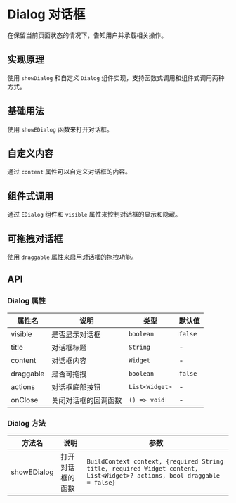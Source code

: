 # Dialog 对话框

在保留当前页面状态的情况下，告知用户并承载相关操作。

## 实现原理

使用 `showDialog` 和自定义 `Dialog` 组件实现，支持函数式调用和组件式调用两种方式。

## 基础用法

使用 `showEDialog` 函数来打开对话框。

<CodeView
  codeUrl="dialog_page/dialog_basic.dart"
  reviewUrl="dialog/basic"
  height="300px"
/>

## 自定义内容

通过 `content` 属性可以自定义对话框的内容。

<CodeView
  codeUrl="dialog_page/dialog_custom_content.dart"
  reviewUrl="dialog/custom-content"
  height="300px"
/>

## 组件式调用

通过 `EDialog` 组件和 `visible` 属性来控制对话框的显示和隐藏。

<CodeView
  codeUrl="dialog_page/dialog_component.dart"
  reviewUrl="dialog/component"
  height="300px"
/>

## 可拖拽对话框

使用 `draggable` 属性来启用对话框的拖拽功能。

<CodeView
  codeUrl="dialog_page/dialog_draggable.dart"
  reviewUrl="dialog/draggable"
  height="300px"
/>

## API

### Dialog 属性

| 属性名    | 说明                 | 类型      | 默认值  |
| --------- | -------------------- | --------- | ------- |
| visible   | 是否显示对话框       | `boolean` | `false` |
| title     | 对话框标题           | `String`  | -       |
| content   | 对话框内容           | `Widget`  | -       |
| draggable | 是否可拖拽           | `boolean` | `false` |
| actions   | 对话框底部按钮       | `List<Widget>` | - |
| onClose   | 关闭对话框的回调函数 | `() => void` | - |

### Dialog 方法

| 方法名       | 说明                 | 参数 |
| ------------ | -------------------- | ---- |
| showEDialog  | 打开对话框的函数     | `BuildContext context, {required String title, required Widget content, List<Widget>? actions, bool draggable = false}` | 
